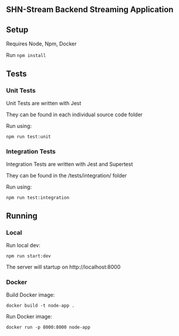 ## SHN-Stream Backend Streaming Application


## Setup 

Requires Node, Npm, Docker

Run `npm install`

## Tests

### Unit Tests

Unit Tests are written with Jest

They can be found in each individual source code folder

Run using:

```
npm run test:unit
```

### Integration Tests

Integration Tests are written with Jest and Supertest

They can be found in the /tests/integration/ folder

Run using:

```
npm run test:integration
```

## Running

### Local

Run local dev:

```
npm run start:dev
```

The server will startup on http://localhost:8000

### Docker

Build Docker image:

```
docker build -t node-app .
```

Run Docker image:

```
docker run -p 8000:8000 node-app
```